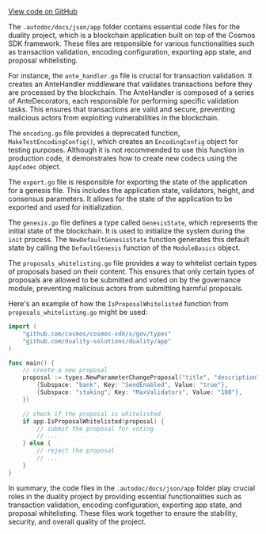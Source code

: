 [View code on GitHub](https://github.com/duality-labs/duality/utodoc/docs/json/app)

The `.autodoc/docs/json/app` folder contains essential code files for the duality project, which is a blockchain application built on top of the Cosmos SDK framework. These files are responsible for various functionalities such as transaction validation, encoding configuration, exporting app state, and proposal whitelisting.

For instance, the `ante_handler.go` file is crucial for transaction validation. It creates an AnteHandler middleware that validates transactions before they are processed by the blockchain. The AnteHandler is composed of a series of AnteDecorators, each responsible for performing specific validation tasks. This ensures that transactions are valid and secure, preventing malicious actors from exploiting vulnerabilities in the blockchain.

The `encoding.go` file provides a deprecated function, `MakeTestEncodingConfig()`, which creates an `EncodingConfig` object for testing purposes. Although it is not recommended to use this function in production code, it demonstrates how to create new codecs using the `AppCodec` object.

The `export.go` file is responsible for exporting the state of the application for a genesis file. This includes the application state, validators, height, and consensus parameters. It allows for the state of the application to be exported and used for initialization.

The `genesis.go` file defines a type called `GenesisState`, which represents the initial state of the blockchain. It is used to initialize the system during the `init` process. The `NewDefaultGenesisState` function generates this default state by calling the `DefaultGenesis` function of the `ModuleBasics` object.

The `proposals_whitelisting.go` file provides a way to whitelist certain types of proposals based on their content. This ensures that only certain types of proposals are allowed to be submitted and voted on by the governance module, preventing malicious actors from submitting harmful proposals.

Here's an example of how the `IsProposalWhitelisted` function from `proposals_whitelisting.go` might be used:

```go
import (
	"github.com/cosmos/cosmos-sdk/x/gov/types"
	"github.com/duality-solutions/duality/app"
)

func main() {
	// create a new proposal
	proposal := types.NewParameterChangeProposal("title", "description", []types.ParamChange{
		{Subspace: "bank", Key: "SendEnabled", Value: "true"},
		{Subspace: "staking", Key: "MaxValidators", Value: "100"},
	})

	// check if the proposal is whitelisted
	if app.IsProposalWhitelisted(proposal) {
		// submit the proposal for voting
		// ...
	} else {
		// reject the proposal
		// ...
	}
}
```

In summary, the code files in the `.autodoc/docs/json/app` folder play crucial roles in the duality project by providing essential functionalities such as transaction validation, encoding configuration, exporting app state, and proposal whitelisting. These files work together to ensure the stability, security, and overall quality of the project.
